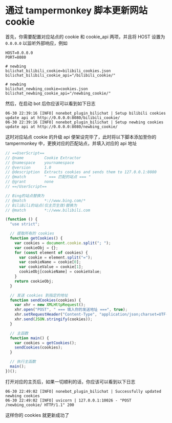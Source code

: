 # 通过 tampermonkey 脚本更新网站 cookie

首先，你需要配置对应站点的 cookie 和 cookie_api 两项，并且将 HOST 设置为 `0.0.0.0` 以监听外部响应，例如

```env
HOST=0.0.0.0
PORT=8080

# newbing
bilichat_bilibili_cookie=bilibili_cookies.json
bilichat_bilibili_cookie_api="/bilibili_cookie/"

# newbing
bilichat_newbing_cookie=cookies.json
bilichat_newbing_cookie_api="/newbing_cookie/"
```

然后，在启动 bot 后你应该可以看到如下日志

```log
06-30 22:39:16 [INFO] nonebot_plugin_bilichat | Setup bilibili cookies update api at http://0.0.0.0:8080/bilibili_cookie/
06-30 22:39:16 [INFO] nonebot_plugin_bilichat | Setup newbing cookies update api at http://0.0.0.0:8080/newbing_cookie/
```

这时对应站点 cookie 的升级 api 便架设完毕了，此时将以下脚本添加至你的 tampermonkey 中，更换对应的匹配站点，并填入对应的 api 地址

```javascript
// ==UserScript==
// @name         Cookie Extractor
// @namespace    yournamespace
// @version      1.0
// @description  Extracts cookies and sends them to 127.0.0.1:8080
// @match        " === 匹配的站点 === "
// @grant        none
// ==/UserScript==

// Bing的站点替换为
// @match        *://www.bing.com/*
// BiliBili的站点(仅主页生效)替换为
// @match        *://www.bilibili.com

(function () {
  "use strict";

  // 提取所有的 cookies
  function getCookies() {
    var cookies = document.cookie.split("; ");
    var cookieObj = {};
    for (const element of cookies) {
      var cookie = element.split("=");
      var cookieName = cookie[0];
      var cookieValue = cookie[1];
      cookieObj[cookieName] = cookieValue;
    }
    return cookieObj;
  }

  // 发送 cookies 到指定的地址
  function sendCookies(cookies) {
    var xhr = new XMLHttpRequest();
    xhr.open("POST", " === 填入你的发送地址 ===", true); 
    xhr.setRequestHeader("Content-Type", "application/json;charset=UTF-8");
    xhr.send(JSON.stringify(cookies));
  }

  // 主函数
  function main() {
    var cookies = getCookies();
    sendCookies(cookies);
  }

  // 执行主函数
  main();
})();
```



打开对应的主页后，如果一切顺利的话，你应该可以看到以下日志

```log
06-30 22:49:02 [INFO] nonebot_plugin_bilichat | Successfully updated newbing cookies
06-30 22:49:02 [INFO] uvicorn | 127.0.0.1:10026 - "POST /newbing_cookie/ HTTP/1.1" 200
```

这样你的 cookies 就更新成功了
